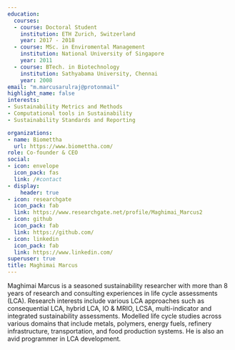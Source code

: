 ```yaml
---
education:
  courses:
  - course: Doctoral Student 
    institution: ETH Zurich, Switzerland
    year: 2017 - 2018
  - course: MSc. in Enviromental Management
    institution: National University of Singapore
    year: 2011
  - course: BTech. in Biotechnology
    institution: Sathyabama University, Chennai
    year: 2008
email: "m.marcusarulraj@protonmail"
highlight_name: false
interests:
- Sustainability Metrics and Methods
- Computational tools in Sustainability
- Sustainability Standards and Reporting

organizations:
- name: Biomettha
  url: https://www.biomettha.com/
role: Co-founder & CEO
social:
- icon: envelope
  icon_pack: fas
  link: /#contact
- display:
    header: true
- icon: researchgate
  icon_pack: fab
  link: https://www.researchgate.net/profile/Maghimai_Marcus2 
- icon: github
  icon_pack: fab
  link: https://github.com/
- icon: linkedin
  icon_pack: fab
  link: https://www.linkedin.com/
superuser: true
title: Maghimai Marcus
---
```


Maghimai Marcus is a seasoned sustainability researcher with more than 8 years of research and consulting experiences in life cycle assessments (LCA). Research interests include various LCA approaches such as consequential LCA, hybrid LCA, IO & MRIO, LCSA, multi-indicator and integrated sustainability assessments. Modelled life cycle studies across various domains that include metals, polymers, energy fuels, refinery infrastructure, transportation, and food production systems. He is also an avid programmer in LCA development.
